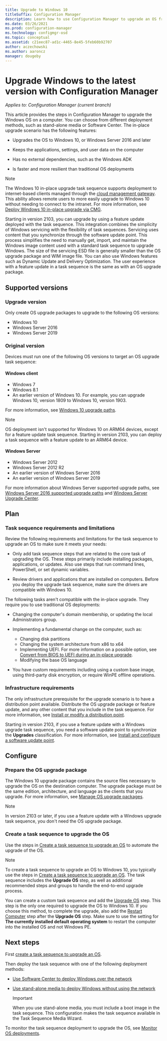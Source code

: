 ```yaml
---
title: Upgrade to Windows 10
titleSuffix: Configuration Manager
description: Learn how to use Configuration Manager to upgrade an OS from Windows 7 or later to Windows 10.
ms.date: 03/26/2021
ms.prod: configuration-manager
ms.technology: configmgr-osd
ms.topic: conceptual
ms.assetid: c21eec87-ad1c-4465-8e45-5feb60b92707
author: aczechowski
ms.author: aaroncz
manager: dougeby
---
```


# Upgrade Windows to the latest version with Configuration Manager

*Applies to: Configuration Manager (current branch)*

This article provides the steps in Configuration Manager to upgrade the Windows OS on a computer. You can choose from different deployment methods, such as stand-alone media or Software Center. The in-place upgrade scenario has the following features:

- Upgrades the OS to Windows 10, or Windows Server 2016 and later

- Keeps the applications, settings, and user data on the computer

- Has no external dependencies, such as the Windows ADK

- Is faster and more resilient than traditional OS deployments

> [!NOTE]
> The Windows 10 in-place upgrade task sequence supports deployment to internet-based clients managed through the [cloud management gateway](../../core/clients/manage/cmg/overview.md). This ability allows remote users to more easily upgrade to Windows 10 without needing to connect to the intranet. For more information, see [Deploy Windows 10 in-place upgrade via CMG](deploy-task-sequence-over-internet.md#deploy-windows-10-in-place-upgrade-via-cmg). <!-- 1357149 -->

Starting in version 2103, you can upgrade by using a feature update deployed with the task sequence. This integration combines the simplicity of Windows servicing with the flexibility of task sequences. Servicing uses content that you synchronize through the software update point. This process simplifies the need to manually get, import, and maintain the Windows image content used with a standard task sequence to upgrade Windows. The size of the servicing ESD file is generally smaller than the OS upgrade package and WIM image file.<!--3555906--> You can also use Windows features such as Dynamic Update and Delivery Optimization. The user experience with a feature update in a task sequence is the same as with an OS upgrade package.

## Supported versions

### Upgrade version

Only create OS upgrade packages to upgrade to the following OS versions:

- Windows 10
- Windows Server 2016
- Windows Server 2019

### Original version

Devices must run one of the following OS versions to target an OS upgrade task sequence:

#### Windows client

- Windows 7
- Windows 8.1
- An earlier version of Windows 10. For example, you can upgrade Windows 10, version 1809 to Windows 10, version 1903.

For more information, see [Windows 10 upgrade paths](/windows/deployment/upgrade/windows-10-upgrade-paths).

> [!NOTE]
> OS deployment isn't supported for Windows 10 on ARM64 devices, except for a feature update task sequence. Starting in version 2103, you can deploy a task sequence with a feature update to an ARM64 device.

#### Windows Server

- Windows Server 2012
- Windows Server 2012 R2
- An earlier version of Windows Server 2016
- An earlier version of Windows Server 2019

For more information about Windows Server supported upgrade paths, see [Windows Server 2016 supported upgrade paths](/windows-server/get-started/supported-upgrade-paths#upgrading-previous-retail-versions-of-windows-server-to-windows-server-2016) and [Windows Server Upgrade Center](/windows-server/upgrade/upgrade-overview).

## Plan

### Task sequence requirements and limitations

Review the following requirements and limitations for the task sequence to upgrade an OS to make sure it meets your needs:  

- Only add task sequence steps that are related to the core task of upgrading the OS. These steps primarily include installing packages, applications, or updates. Also use steps that run command lines, PowerShell, or set dynamic variables.

- Review drivers and applications that are installed on computers. Before you deploy the upgrade task sequence, make sure the drivers are compatible with Windows 10.

The following tasks aren't compatible with the in-place upgrade. They require you to use traditional OS deployments:

- Changing the computer's domain membership, or updating the local Administrators group.

- Implementing a fundamental change on the computer, such as:

  - Changing disk partitions
  - Changing the system architecture from x86 to x64
  - Implementing UEFI. For more information on a possible option, see [Convert from BIOS to UEFI during an in-place upgrade](task-sequence-steps-to-manage-bios-to-uefi-conversion.md#bkmk_ipu).
  - Modifying the base OS language

- You have custom requirements including using a custom base image, using third-party disk encryption, or require WinPE offline operations.

### Infrastructure requirements

The only infrastructure prerequisite for the upgrade scenario is to have a distribution point available. Distribute the OS upgrade package or feature update, and any other content that you include in the task sequence. For more information, see [Install or modify a distribution point](../../core/servers/deploy/configure/install-and-configure-distribution-points.md).

Starting in version 2103, if you use a feature update with a Windows upgrade task sequence, you need a software update point to synchronize the **Upgrades** classification. For more information, see [Install and configure a software update point](../../sum/get-started/install-a-software-update-point.md).

## Configure

### Prepare the OS upgrade package

The Windows 10 upgrade package contains the source files necessary to upgrade the OS on the destination computer. The upgrade package must be the same edition, architecture, and language as the clients that you upgrade. For more information, see [Manage OS upgrade packages](../get-started/manage-operating-system-upgrade-packages.md).

> [!NOTE]
> In version 2103 or later, if you use a feature update with a Windows upgrade task sequence, you don't need the OS upgrade package.

### Create a task sequence to upgrade the OS

Use the steps in [Create a task sequence to upgrade an OS](create-a-task-sequence-to-upgrade-an-operating-system.md) to automate the upgrade of the OS.

> [!NOTE]
> To create a task sequence to upgrade an OS to Windows 10, you typically use the steps in [Create a task sequence to upgrade an OS](create-a-task-sequence-to-upgrade-an-operating-system.md). The task sequence includes the **Upgrade OS** step, as well as additional recommended steps and groups to handle the end-to-end upgrade process.
>
> You can create a custom task sequence and add the [Upgrade OS](../understand/task-sequence-steps.md#BKMK_UpgradeOS) step. This step is the only one required to upgrade the OS to Windows 10. If you choose this method, to complete the upgrade, also add the [Restart Computer](../understand/task-sequence-steps.md#BKMK_RestartComputer) step after the **Upgrade OS** step. Make sure to use the setting for **The currently installed default operating system** to restart the computer into the installed OS and not Windows PE.

## Next steps

First [create a task sequence to upgrade an OS](create-a-task-sequence-to-upgrade-an-operating-system.md).

Then deploy the task sequence with one of the following deployment methods:

- [Use Software Center to deploy Windows over the network](use-software-center-to-deploy-windows-over-the-network.md)

- [Use stand-alone media to deploy Windows without using the network](use-stand-alone-media-to-deploy-windows-without-using-the-network.md)

  > [!IMPORTANT]
  > When you use stand-alone media, you must include a boot image in the task sequence. This configuration makes the task sequence available in the Task Sequence Media Wizard.

To monitor the task sequence deployment to upgrade the OS, see [Monitor OS deployments](monitor-operating-system-deployments.md).
